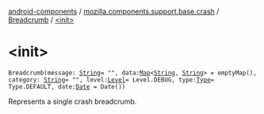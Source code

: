 [android-components](../../index.md) / [mozilla.components.support.base.crash](../index.md) / [Breadcrumb](index.md) / [&lt;init&gt;](./-init-.md)

# &lt;init&gt;

`Breadcrumb(message: `[`String`](https://kotlinlang.org/api/latest/jvm/stdlib/kotlin/-string/index.html)` = "", data: `[`Map`](https://kotlinlang.org/api/latest/jvm/stdlib/kotlin.collections/-map/index.html)`<`[`String`](https://kotlinlang.org/api/latest/jvm/stdlib/kotlin/-string/index.html)`, `[`String`](https://kotlinlang.org/api/latest/jvm/stdlib/kotlin/-string/index.html)`> = emptyMap(), category: `[`String`](https://kotlinlang.org/api/latest/jvm/stdlib/kotlin/-string/index.html)` = "", level: `[`Level`](-level/index.md)` = Level.DEBUG, type: `[`Type`](-type/index.md)` = Type.DEFAULT, date: `[`Date`](http://docs.oracle.com/javase/7/docs/api/java/util/Date.html)` = Date())`

Represents a single crash breadcrumb.


